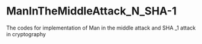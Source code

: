 # ManInTheMiddleAttack_N_SHA-1
The codes for implementation of Man in the middle attack and SHA _1 attack in cryptography
